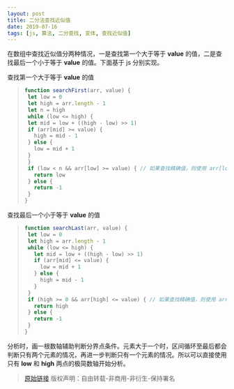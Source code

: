 ```yaml
---
layout: post
title: 二分法查找近似值
date: 2019-07-16
tags: [js, 算法, 二分查找, 变体, 查找近似值]
---
```


在数组中查找近似值分两种情况，一是查找第一个大于等于 **value** 的值，二是查找最后一个小于等于 **value** 的值。下面基于 js 分别实现。

查找第一个大于等于 **value** 的值

>```javascript
>function searchFirst(arr, value) {
>  let low = 0
>  let high = arr.length - 1
>  let n = high
>  while (low <= high) {
>  let mid = low + ((high - low) >> 1)
>  if (arr[mid] >= value) {
>    high = mid - 1
>  } else {
>    low = mid + 1
>  }
>  }
>  if (low < n && arr[low] >= value) { // 如果查找精确值，则使用 arr[low] == value 判断
>    return low
>  } else {
>    return -1
>  }
>}
>```

查找最后一个小于等于 **value** 的值

>```javascript
>function searchLast(arr, value) {
>  let low = 0
>  let high = arr.length - 1
>  while (low <= high) {
>    let mid = low + ((high - low) >> 1)
>    if (arr[mid] <= value) {
>      low = mid + 1
>    } else {
>      high = mid - 1
>    }
>  }
>  if (high >= 0 && arr[high] <= value) { // 如果查找精确值，则使用 arr[low] == value 判断
>    return high
>  } else {
>    return -1
>  }
>}
>```

分析时，画一根数轴辅助判断分界点条件。元素大于一个时，区间循环至最后都会判断只有两个元素的情况，再进一步判断只有一个元素的情况。所以可以直接使用只有 **low** 和 **high** 两点的极简数轴开始分析。

> [原始链接]({{page.url}}) 版权声明：自由转载-非商用-非衍生-保持署名
